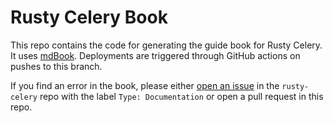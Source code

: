 # Rusty Celery Book

This repo contains the code for generating the guide book for Rusty Celery. It uses [mdBook](https://github.com/rust-lang/mdBook). Deployments are triggered through GitHub actions on pushes to this branch.

If you find an error in the book, please either [open an issue](https://github.com/rusty-celery/rusty-celery/issues/new) in the `rusty-celery` repo with the label `Type: Documentation` or open a pull request in this repo.
